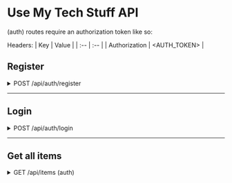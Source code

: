 # Use My Tech Stuff API

(auth) routes require an authorization token like so: 

Headers:
| Key | Value |
| :-- | :-- |
| Authorization | <AUTH_TOKEN> |

## Register

<details>
  <summary>
    POST /api/auth/register
  </summary>

  Body:
  | Parameter | Type | Notes |
  | :-- | :-- | :-- |
  | username | string | (required) |
  | password | string | (required) |
  | email | string | (required) |
  | role | string | "user" or "renter" (defaults to "user") |

  Response:
  ```
  { token: <AUTH_TOKEN> }
  ```
</details>

---

## Login

<details>
  <summary>
    POST /api/auth/login
  </summary>

  Body:
  | Parameter | Type | Notes |
  | :-- | :-- | :-- |
  | username | string | (required) |
  | password | string | (required) |

  Response:
  ```
  { token: <AUTH_TOKEN> }
  ```
</details>

---

## Get all items

<details>
  <summary>
    GET /api/items (auth)
  </summary>

  Response:
  ```
  [
    {
      item_id: 1,
      name: "Television",
      owner: "Iron Man",
      available: false
    },
    {
      item_id: 2,
      name: "Camera",
      owner: "Spiderman",
      available: true
    },
    ...
  ]
  ```
<details>

---

## Get your own account info

<details>
  <summary>
    GET /api/account (auth)
  </summary>

  Response:
  | Key | Type |
  | :-- | :-- |
  | email | string |
  | password | string |
  | role | string |
  | first_name | string |
  | last_name | string |
</details>

---

## Update your own account info

<details>
  <summary>
    PUT /api/account (auth)
  </summary>

  Response:
  | Parameter | Type | Notes |
  | :-- | :-- | :-- |
  | email | string | |
  | password | string | |
  | role | string | "user" or "renter" |
  | first_name | string | |
  | last_name | string | |
</details>


